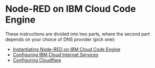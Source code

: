 # Node-RED on IBM Cloud Code Engine
These instructions are divided into two parts, where the second part depends on your choice of DNS provider (pick one):
- [Instantiating Node-RED on IBM Cloud Code Engine](code-engine.md)
- [Configuring IBM Cloud Internet Services](cloud-internet-services.md)
- [Configuring Cloudflare](cloudflare.md)

